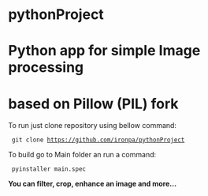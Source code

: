 # pythonProject

# Python app for simple Image processing 
# based on Pillow (PIL) fork


To run just clone repository using bellow command:

<code> git clone https://github.com/ironpa/pythonProject </code>

To build go to Main folder an run a command:

<code> pyinstaller main.spec </code>

<b>You can filter, crop, enhance an image and more...<b/>
